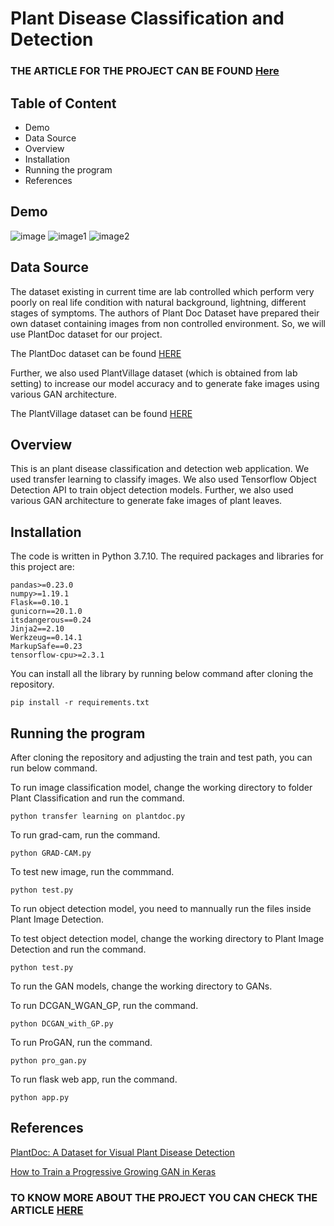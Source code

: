 # Plant Disease Classification and Detection

### THE ARTICLE FOR THE PROJECT CAN BE FOUND [Here](https://rabintiwari45.github.io/Portfolio/post/project-2/)

## Table of Content
* Demo
* Data Source
* Overview
* Installation
* Running the program
* References

## Demo
![image](https://github.com/rabintiwari45/Plant-Disease/blob/master/images/demo.png)
![image1](https://github.com/rabintiwari45/Plant-Disease/blob/master/images/demo1.png)
![image2](https://github.com/rabintiwari45/Plant-Disease/blob/master/images/demo2.png)

## Data Source

The dataset existing in current time are lab controlled which perform very poorly on real life condition with natural background, lightning, different stages of symptoms. The authors of Plant Doc Dataset have prepared their own dataset containing images from non controlled environment. So, we will use PlantDoc dataset for our project.

The PlantDoc dataset can be found [HERE](https://github.com/pratikkayal/PlantDoc-Dataset)

Further, we also used PlantVillage dataset (which is obtained from lab setting) to increase our model accuracy and to generate fake images using various GAN architecture.

The PlantVillage dataset can be found [HERE](https://github.com/spMohanty/PlantVillage-Dataset)

## Overview
This is an plant disease classification and detection web application. We used transfer learning to classify images. We also used Tensorflow Object Detection API
to train object detection models. Further, we also used various GAN architecture to generate fake images of plant leaves.



## Installation
The code is written in Python 3.7.10. The required packages and libraries for this project are:
```
pandas>=0.23.0
numpy>=1.19.1
Flask==0.10.1
gunicorn==20.1.0
itsdangerous==0.24
Jinja2==2.10
Werkzeug==0.14.1
MarkupSafe==0.23
tensorflow-cpu>=2.3.1
```
You can install all the library by running below command after cloning the repository.
```
pip install -r requirements.txt
```

## Running the program

After cloning the repository and adjusting the train and test path, you can run below command.

To run image classification model, change the working directory to folder Plant Classification and run the command.
```
python transfer learning on plantdoc.py
```
To run grad-cam, run the command.
```
python GRAD-CAM.py
```
To test new image, run the commmand.
```
python test.py
```
To run object detection model, you need to mannually run the files inside Plant Image Detection.

To test object detection model, change the working directory to Plant Image Detection and run the command.
```
python test.py
```
To run the GAN models, change the working directory to GANs.

To run DCGAN_WGAN_GP, run the command.
```
python DCGAN_with_GP.py
```
To run ProGAN, run the command.
```
python pro_gan.py
```
To run flask web app, run the command.
```
python app.py
```

## References
[PlantDoc: A Dataset for Visual Plant Disease Detection](https://arxiv.org/pdf/1911.10317.pdf)

[How to Train a Progressive Growing GAN in Keras](https://machinelearningmastery.com/how-to-train-a-progressive-growing-gan-in-keras-for-synthesizing-faces/)


### TO KNOW MORE ABOUT THE PROJECT YOU CAN CHECK THE ARTICLE [HERE](https://rabintiwari45.github.io/Portfolio/post/project-2/)








